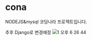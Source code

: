 # cona

NODEJS&mysql
코딩나라 프로젝트입니다.

추후 Django로 변경예정
![1 오후 6 26 44](https://github.com/urinaner/cona/assets/27186972/7370ce00-b417-4c4c-a95d-4eef86ff0222)
